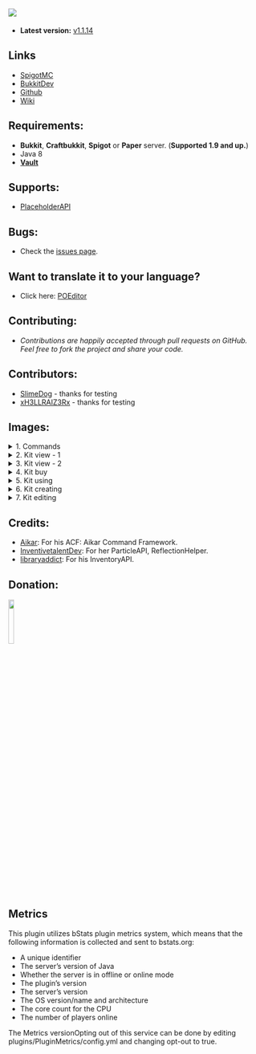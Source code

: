 ![](https://tryharddood.github.io/custom/projects/advancedkits/img/advancedkits.png)
===================

- **Latest version:** [v1.1.14](https://github.com/TryHardDood/AdvancedKitsReloaded/releases/latest)

## Links
- [SpigotMC](https://www.spigotmc.org/resources/advancedkits-reloaded.11193/) 
- [BukkitDev](https://dev.bukkit.org/projects/advancedkits-reloaded/)
- [Github](https://github.com/TryHardDood/AdvancedKitsReloaded)
- [Wiki](https://github.com/TryHardDood/AdvancedKitsReloaded/wiki/)

## Requirements:
-   **Bukkit**, **Craftbukkit**, **Spigot** or **Paper** server. (**Supported 1.9 and up.**)
- Java 8
- [**Vault**](https://dev.bukkit.org/projects/vault/)

## Supports:
- [PlaceholderAPI](https://www.spigotmc.org/resources/placeholderapi.6245/)

## Bugs:
- Check the [issues page](https://github.com/TryHardDood/AdvancedKitsReloaded/issues/).

## Want to translate it to your language?
- Click here: [POEditor](https://poeditor.com/join/project/P8Wne4Ngy4)

## Contributing:
- *Contributions are happily accepted through pull requests on GitHub. 
Feel free to fork the project and share your code.*


## Contributors:
- [SlimeDog](https://github.com/SlimeDog) - thanks for testing
- [xH3LLRAIZ3Rx](https://www.spigotmc.org/members/xh3llraiz3rx.4744/) - thanks for testing

## Images:
<details> 
  <summary>1. Commands</summary>
   <img src="http://i.imgur.com/ZHkCRMk.png"/>
</details>
<details> 
  <summary>2. Kit view - 1</summary>
   <img src="http://i.imgur.com/U14Oa0S.png"/>
</details>
<details> 
  <summary>3. Kit view - 2</summary>
   <img src="http://i.imgur.com/YsFJRk4.png"/>
</details>
<details> 
  <summary>4. Kit buy</summary>
   <img src="http://i.imgur.com/5k0hYwE.png"/>
</details>
<details> 
  <summary>5. Kit using</summary>
   <img src="http://i.imgur.com/wi8sahC.png"/>
</details>
<details> 
  <summary>6. Kit creating</summary>
   <img src="http://i.imgur.com/O2jg4Ou.png"/>
</details>
<details> 
  <summary>7. Kit editing</summary>
   <img src="http://i.imgur.com/hGe4efH.png"/>
</details>

## Credits:
- [Aikar](https://github.com/aikar): For his ACF: Aikar Command Framework.
- [InventivetalentDev](https://github.com/InventivetalentDev/): For her ParticleAPI, ReflectionHelper.
- [libraryaddict](https://github.com/libraryaddict): For his InventoryAPI.

## Donation:
<a href="https://paypal.me/tryharddood" target="_blank"><img src="http://i.imgur.com/fl5EFG3.png" width="15%"/></a>

## Metrics
This plugin utilizes bStats plugin metrics system, which means that the following information is collected and sent to bstats.org:

- A unique identifier
- The server’s version of Java
- Whether the server is in offline or online mode
- The plugin’s version
- The server’s version
- The OS version/name and architecture
- The core count for the CPU
- The number of players online

The Metrics versionOpting out of this service can be done by editing plugins/PluginMetrics/config.yml and changing opt-out to true.
